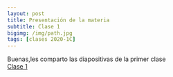 ```yaml
---
layout: post
title: Presentación de la materia
subtitle: Clase 1
bigimg: /img/path.jpg
tags: [clases 2020-1C]
---
```


Buenas,les comparto las diapositivas de la primer clase  
[Clase 1](https://bit.ly/2Kh8Ir2)
